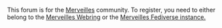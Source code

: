 This forum is for the [Merveilles](https://wiki.xxiivv.com/site/merveilles.html) community. To register, you need to either belong to the <a href="https://webring.xxiivv.com">Merveilles Webring</a> or the <a href="https://merveilles.town">Merveilles Fediverse instance.
